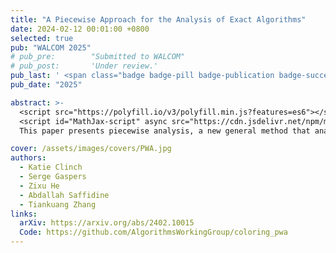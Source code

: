 ```yaml
---
title: "A Piecewise Approach for the Analysis of Exact Algorithms"
date: 2024-02-12 00:01:00 +0800
selected: true
pub: "WALCOM 2025"
# pub_pre:        "Submitted to WALCOM"
# pub_post:       'Under review.'
pub_last: ' <span class="badge badge-pill badge-publication badge-success">Spotlight</span>'
pub_date: "2025"

abstract: >-
  <script src="https://polyfill.io/v3/polyfill.min.js?features=es6"></script>
  <script id="MathJax-script" async src="https://cdn.jsdelivr.net/npm/mathjax@3/es5/tex-mml-chtml.js"></script>
  This paper presents piecewise analysis, a new general method that analyzes the running time of branching algorithms. We reanalyze two 17-year-old algorithms from Fomin et al. (2007) that solve 4-Coloring and #3-Coloring and we improve their running time from \(O(1.7272^n)\) to \(O(1.7207^n)\) and from \(O(1.6262^n)\) to \(O(1.6225^n)\) respectively.

cover: /assets/images/covers/PWA.jpg
authors:
  - Katie Clinch
  - Serge Gaspers
  - Zixu He
  - Abdallah Saffidine
  - Tiankuang Zhang
links:
  arXiv: https://arxiv.org/abs/2402.10015
  Code: https://github.com/AlgorithmsWorkingGroup/coloring_pwa
---
```

